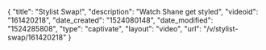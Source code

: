 {
    "title": "Stylist Swap!",
    "description": "Watch Shane get styled",
    "videoid": "161420218",
    "date_created": "1524080148",
    "date_modified": "1524285808",
    "type": "captivate",
    "layout": "video",
    "url": "\/v\/stylist-swap\/161420218"
}